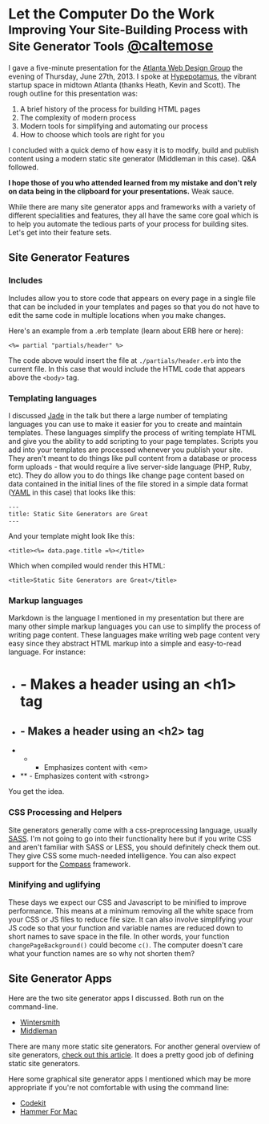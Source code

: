 <h1>
	Let the Computer Do the Work
	<small>Improving Your Site-Building Process with Site Generator Tools</small>
	<a href="http://twitter.com/caltemose">@caltemose</a>
</h1>

I gave a five-minute presentation for the [Atlanta Web Design Group](http://awdg.org) the evening of Thursday, June 27th, 2013. I spoke at [Hypepotamus](http://hypepotamus.com), the vibrant startup space in midtown Atlanta (thanks Heath, Kevin and Scott). The rough outline for this presentation was:

1. A brief history of the process for building HTML pages
2. The complexity of modern process
3. Modern tools for simplifying and automating our process
4. How to choose which tools are right for you

I concluded with a quick demo of how easy it is to modify, build and publish content using a modern static site generator (Middleman in this case). Q&amp;A followed. 

**I hope those of you who attended learned from my mistake and don't rely on data being in the clipboard for your presentations.** Weak sauce.

While there are many site generator apps and frameworks with a variety of different specialities and features, they all have the same core goal which is to help you automate the tedious parts of your process for building sites. Let's get into their feature sets.

## Site Generator Features

### Includes

Includes allow you to store code that appears on every page in a single file that can be included in your templates and pages so that you do not have to edit the same code in multiple locations when you make changes.

Here's an example from a .erb template (learn about ERB here or here):

	<%= partial "partials/header" %>

The code above would insert the file at ```./partials/header.erb``` into the current file. In this case that would include the HTML code that appears above the ```<body>``` tag.


### Templating languages

I discussed [Jade](http://jade-lang.com) in the talk but there a large number of templating languages you can use to make it easier for you to create and maintain templates. These languages simplify the process of writing template HTML and give you the ability to add scripting to your page templates. Scripts you add into your templates are processed whenever you publish your site. They aren't meant to do things like pull content from a database or process form uploads - that would require a live server-side language (PHP, Ruby, etc). They do allow you to do things like change page content based on data contained in the initial lines of the file stored in a simple data format ([YAML](http://www.yaml.org/) in this case) that looks like this:

	---
	title: Static Site Generators are Great
	---

And your template might look like this:

	<title><%= data.page.title =%></title>

Which when compiled would render this HTML:

	<title>Static Site Generators are Great</title>



### Markup languages

Markdown is the language I mentioned in my presentation but there are many other simple markup languages you can use to simplify the process of writing page content. These languages make writing web page content very easy since they abstract HTML markup into a simple and easy-to-read language. For instance:

* # - Makes a header using an &lt;h1&gt; tag
* ## - Makes a header using an &lt;h2&gt; tag
* * - Emphasizes content with &lt;em&gt;
* ** - Emphasizes content with &lt;strong&gt;

You get the idea.

### CSS Processing and Helpers

Site generators generally come with a css-preprocessing language, usually [SASS](http://sass-lang.com). I'm not going to go into their functionality here but if you write CSS and aren't familiar with SASS or LESS, you should definitely check them out. They give CSS some much-needed intelligence. You can also expect support for the [Compass](http://compass-style.org) framework.

### Minifying and uglifying

These days we expect our CSS and Javascript to be minified to improve performance. This means at a minimum removing all the white space from your CSS or JS files to reduce file size. It can also involve simplifying your JS code so that your function and variable names are reduced down to short names to save space in the file. In other words, your function ```changePageBackground()``` could become ```c()```. The computer doesn't care what your function names are so why not shorten them?


## Site Generator Apps

Here are the two site generator apps I discussed. Both run on the command-line.

* [Wintersmith](http://wintersmith.io/)
* [Middleman](http://middlemanapp.com/)

There are many more static site generators. For another general overview of site generators, [check out this article](http://www.mickgardner.com/2012/12/an-introduction-to-static-site.html). It does a pretty good job of defining static site generators.

Here some graphical site generator apps I mentioned which may be more appropriate if you're not comfortable with using the command line: 

* [Codekit](http://incident57.com/codekit/‎)
* [Hammer For Mac](http://hammerformac.com)


